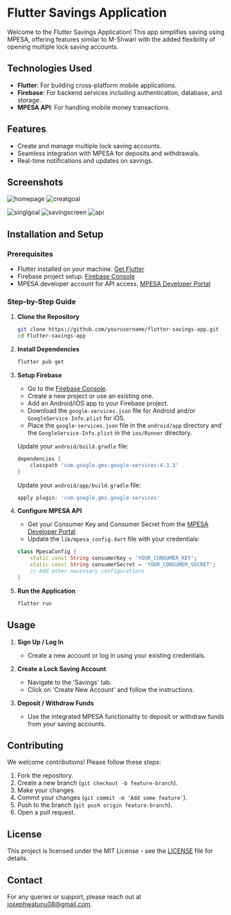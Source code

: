 
# Flutter Savings Application

Welcome to the Flutter Savings Application! This app simplifies saving using MPESA, offering features similar to M-Shwari with the added flexibility of opening multiple lock saving accounts.

## Technologies Used
- **Flutter**: For building cross-platform mobile applications.
- **Firebase**: For backend services including authentication, database, and storage.
- **MPESA API**: For handling mobile money transactions.


## Features
- Create and manage multiple lock saving accounts.
- Seamless integration with MPESA for deposits and withdrawals.
- Real-time notifications and updates on savings.

## Screenshots
![homepage](https://github.com/josephwatunu123/MPESA-Saving-Application/assets/81553233/9206af96-e678-4c8d-9336-7aaf8980bafc)  ![creatgoal](https://github.com/josephwatunu123/MPESA-Saving-Application/assets/81553233/3f6965e5-c174-4e2b-80d9-9a926bfad632)

![singlgoal](https://github.com/josephwatunu123/MPESA-Saving-Application/assets/81553233/63cfc5f7-2729-4cd2-81e0-caeab227372a) ![savingscreen](https://github.com/josephwatunu123/MPESA-Saving-Application/assets/81553233/4f1dc0e3-9fa7-4c9c-b424-942f46826598) ![api](https://github.com/josephwatunu123/MPESA-Saving-Application/assets/81553233/7f4db591-81f2-4f73-8704-63349ca2cb84)
## Installation and Setup

### Prerequisites
- Flutter installed on your machine. [Get Flutter](https://flutter.dev/docs/get-started/install)
- Firebase project setup. [Firebase Console](https://console.firebase.google.com/)
- MPESA developer account for API access. [MPESA Developer Portal](https://developer.safaricom.co.ke/)

### Step-by-Step Guide

1. **Clone the Repository**
    ```bash
    git clone https://github.com/yourusername/flutter-savings-app.git
    cd flutter-savings-app
    ```

2. **Install Dependencies**
    ```bash
    flutter pub get
    ```

3. **Setup Firebase**

    - Go to the [Firebase Console](https://console.firebase.google.com/).
    - Create a new project or use an existing one.
    - Add an Android/iOS app to your Firebase project.
    - Download the `google-services.json` file for Android and/or `GoogleService-Info.plist` for iOS.
    - Place the `google-services.json` file in the `android/app` directory and the `GoogleService-Info.plist` in the `ios/Runner` directory.

    Update your `android/build.gradle` file:
    ```groovy
    dependencies {
        classpath 'com.google.gms:google-services:4.3.3'
    }
    ```

    Update your `android/app/build.gradle` file:
    ```groovy
    apply plugin: 'com.google.gms.google-services'
    ```

4. **Configure MPESA API**

    - Get your Consumer Key and Consumer Secret from the [MPESA Developer Portal](https://developer.safaricom.co.ke/).
    - Update the `lib/mpesa_config.dart` file with your credentials:
    ```dart
    class MpesaConfig {
        static const String consumerKey = 'YOUR_CONSUMER_KEY';
        static const String consumerSecret = 'YOUR_CONSUMER_SECRET';
        // Add other necessary configurations
    }
    ```

5. **Run the Application**
    ```bash
    flutter run
    ```

## Usage

1. **Sign Up / Log In**
   - Create a new account or log in using your existing credentials.

2. **Create a Lock Saving Account**
   - Navigate to the 'Savings' tab.
   - Click on 'Create New Account' and follow the instructions.

3. **Deposit / Withdraw Funds**
   - Use the integrated MPESA functionality to deposit or withdraw funds from your saving accounts.

## Contributing
We welcome contributions! Please follow these steps:
1. Fork the repository.
2. Create a new branch (`git checkout -b feature-branch`).
3. Make your changes.
4. Commit your changes (`git commit -m 'Add some feature'`).
5. Push to the branch (`git push origin feature-branch`).
6. Open a pull request.

## License
This project is licensed under the MIT License - see the [LICENSE](LICENSE) file for details.

## Contact
For any queries or support, please reach out at [josephwatunu08@gmail.com](mailto:josephwatunu08@gmail.com).
